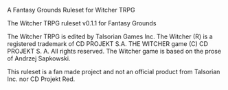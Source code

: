 A Fantasy Grounds Ruleset for Witcher TRPG

The Witcher TRPG ruleset v0.1.1 for Fantasy Grounds

The Witcher TRPG is edited by Talsorian Games Inc.
The Witcher (R) is a registered trademark of CD PROJEKT S.A. THE WITCHER game (C) CD PROJEKT S. A. All rights reserved. 
The Witcher game is based on the prose of Andrzej Sapkowski.

This ruleset is a fan made project and not an official product from Talsorian Inc. nor CD Projekt Red.
